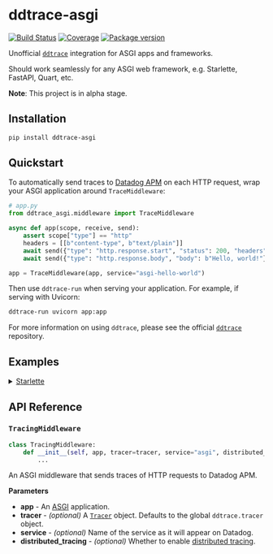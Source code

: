 # ddtrace-asgi

[![Build Status](https://travis-ci.com/florimondmanca/ddtrace-asgi.svg?branch=master)](https://travis-ci.com/florimondmanca/ddtrace-asgi)
[![Coverage](https://codecov.io/gh/florimondmanca/ddtrace-asgi/branch/master/graph/badge.svg)](https://codecov.io/gh/florimondmanca/ddtrace-asgi)
[![Package version](https://badge.fury.io/py/ddtrace-asgi.svg)](https://pypi.org/project/ddtrace-asgi)

Unofficial [`ddtrace`] integration for ASGI apps and frameworks.

Should work seamlessly for any ASGI web framework, e.g. Starlette, FastAPI, Quart, etc.

[`ddtrace`]: https://github.com/DataDog/dd-trace-py

**Note**: This project is in alpha stage.

## Installation

```bash
pip install ddtrace-asgi
```

## Quickstart

To automatically send traces to [Datadog APM](https://docs.datadoghq.com/tracing/) on each HTTP request, wrap your ASGI application around `TraceMiddleware`:

```python
# app.py
from ddtrace_asgi.middleware import TraceMiddleware

async def app(scope, receive, send):
    assert scope["type"] == "http"
    headers = [[b"content-type", b"text/plain"]]
    await send({"type": "http.response.start", "status": 200, "headers": headers})
    await send({"type": "http.response.body", "body": b"Hello, world!"})

app = TraceMiddleware(app, service="asgi-hello-world")
```

Then use `ddtrace-run` when serving your application. For example, if serving with Uvicorn:

```bash
ddtrace-run uvicorn app:app
```

For more information on using `ddtrace`, please see the official [`ddtrace`] repository.

## Examples

<details>
<summary>
    <a href="https://www.starlette.io/">Starlette</a>
</summary>

```python
from ddtrace_asgi.middleware import TraceMiddleware
from starlette.applications import Starlette

app = Starlette()
app.add_middleware(TraceMiddleware, service="my-starlette-app")
```

</details>

## API Reference

### `TracingMiddleware`

```python
class TracingMiddleware:
    def __init__(self, app, tracer=tracer, service="asgi", distributed_tracing=True):
        ...
```

An ASGI middleware that sends traces of HTTP requests to Datadog APM.

**Parameters**

- **app** - An [ASGI] application.
- **tracer** - _(optional)_ A [`Tracer`] object. Defaults to the global `ddtrace.tracer` object.
- **service** - _(optional)_ Name of the service as it will appear on Datadog.
- **distributed_tracing** - _(optional)_ Whether to enable [distributed tracing].

[asgi]: https://asgi.readthedocs.io
[`tracer`]: http://pypi.datadoghq.com/trace/docs/advanced_usage.html#tracer
[distributed tracing]: http://pypi.datadoghq.com/trace/docs/advanced_usage.html#distributed-tracing
